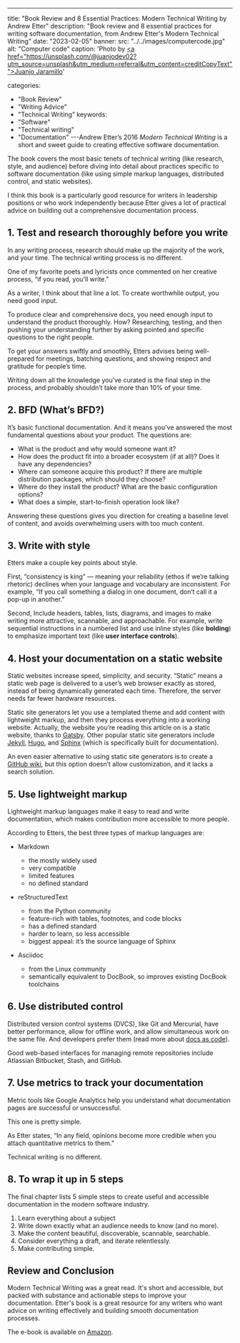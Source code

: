 ---
title: "Book Review and 8 Essential Practices: Modern Technical Writing by Andrew Etter"
description: "Book review and 8 essential practices for writing software documentation, from Andrew Etter's Modern Technical Writing"
date: "2023-02-05"
banner:
  src: "../../images/computercode.jpg"
  alt: "Computer code"
  caption: 'Photo by <u><a href="https://unsplash.com/@juanjodev02?utm_source=unsplash&utm_medium=referral&utm_content=creditCopyText"">Juanjo Jaramillo</a></u>'

categories:
  - "Book Review"
  - "Writing Advice"
  - "Technical Writing"
keywords:
  - "Software"
  - "Technical writing"
  - "Documentation"
---Andrew Etter’s 2016 *Modern Technical Writing* is a short and sweet guide to creating effective software documentation. 

The book covers the most basic tenets of technical writing (like research, style, and audience) before diving into detail about practices specific to software documentation (like using simple markup languages, distributed control, and static websites).

I think this book is a particularly good resource for writers in leadership positions or who work independently because Etter gives a lot of practical advice on building out a comprehensive documentation process.

## 1. Test and research thoroughly before you write

In any writing process, research should make up the majority of the work, and your time. The technical writing process is no different. 

One of my favorite poets and lyricists once commented on her creative process, “if you read, you’ll write.” 

As a writer, I think about that line a lot. To create worthwhile output, you need good input.

To produce clear and comprehensive docs, you need enough input to understand the product thoroughly. How? Researching, testing, and then pushing your understanding further by asking pointed and specific questions to the right people. 

To get your answers swiftly and smoothly, Etters advises being well-prepared for meetings, batching questions, and showing respect and gratitude for people’s time. 

Writing down all the knowledge you’ve curated is the final step in the process, and probably shouldn’t take more than 10% of your time.

## 2. BFD (What’s BFD?)

It’s basic functional documentation. And it means you’ve answered the most fundamental questions about your product. The questions are:

* What is the product and why would someone want it?
* How does the product fit into a broader ecosystem (if at all)? Does it have any dependencies?
* Where can someone acquire this product? If there are multiple distribution packages, which should they choose?
* Where do they install the product? What are the basic configuration options?
* What does a simple, start-to-finish operation look like?

Answering these questions gives you direction for creating a baseline level of content, and avoids overwhelming users with too much content.

## 3. Write with style

Etters make a couple key points about style.

First, “consistency is king” — meaning your reliability (ethos if we’re talking rhetoric) declines when your language and vocabulary are inconsistent. For example, “If you call something a dialog in one document, don’t call it a pop-up in another.”

Second, Include headers, tables, lists, diagrams, and images to make writing more attractive, scannable, and approachable. For example, write sequential instructions in a numbered list and use inline styles (like **bolding**) to emphasize important text (like **user interface controls**).

## 4. Host your documentation on a static website

Static websites increase speed, simplicity, and security. “Static” means a static web page is delivered to a user’s web browser exactly as stored, instead of being dynamically generated each time. Therefore, the server needs far fewer hardware resources.

Static site generators let you use a templated theme and add content with lightweight markup, and then they process everything into a working website. Actually, the website you’re reading this article on is a static website, thanks to [Gatsby](https://www.gatsbyjs.com/docs/glossary/static-site-generator/). Other popular static site generators include [Jekyll](https://jekyllrb.com/), [Hugo](https://gohugo.io/), and [Sphinx](https://www.sphinx-doc.org/en/master/) (which is specifically built for documentation).

An even easier alternative to using static site generators is to create a [GitHub wiki](https://docs.github.com/en/communities/documenting-your-project-with-wikis/about-wikis), but this option doesn’t allow customization, and it lacks a search solution.

## 5. Use lightweight markup

Lightweight markup languages make it easy to read and write documentation, which makes contribution more accessible to more people.

According to Etters, the best three types of markup languages are: 

* Markdown

  * t﻿he mostly widely used
  * very compatible
  * l﻿imited features
  * no defined standard
* reStructuredText

  * f﻿rom the Python community
  * feature-rich with tables, footnotes, and code blocks
  * has a defined standard
  * harder to learn, so less accessible
  * biggest appeal: it’s the source language of Sphinx
* Asciidoc

  * from the Linux community
  * semantically equivalent to DocBook, so improves existing DocBook toolchains

## 6. Use distributed control

Distributed version control systems (DVCS), like Git and Mercurial, have better performance, allow for offline work, and allow simultaneous work on the same file. And developers prefer them (read more about [docs as code](https://www.writethedocs.org/guide/docs-as-code/)).

Good web-based interfaces for managing remote repositories include Atlassian Bitbucket, Stash, and GitHub.

## 7. Use metrics to track your documentation

Metric tools like Google Analytics help you understand what documentation pages are successful or unsuccessful.

This one is pretty simple. 

As Etter states, “In any field, opinions become more credible when you attach quantitative metrics to them.”

Technical writing is no different.

## 8. To wrap it up in 5 steps

The final chapter lists 5 simple steps to create useful and accessible documentation in the modern software industry.

1. Learn everything about a subject
2. Write down exactly what an audience needs to know (and no more).
3. Make the content beautiful, discoverable, scannable, searchable.
4. Consider everything a draft, and iterate relentlessly.
5. Make contributing simple.

## Review and Conclusion

Modern Technical Writing was a great read. It's short and accessible, but packed with substance and actionable steps to improve your documentation. Etter's book is a great resource for any writers who want advice on writing effectively and building smooth documentation processes.

The e-book is available on [Amazon](https://www.amazon.com/Modern-Technical-Writing-Introduction-Documentation-ebook/dp/B01A2QL9SS).